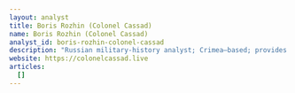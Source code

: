 ```yaml
---
layout: analyst
title: Boris Rozhin (Colonel Cassad)
name: Boris Rozhin (Colonel Cassad)
analyst_id: boris-rozhin-colonel-cassad
description: "Russian military-history analyst; Crimea–based; provides minute–by–minute OSINT on Ukraine from pro–resistance, anti–NATO viewpoint."
website: https://colonelcassad.live
articles:
  []
---
```


